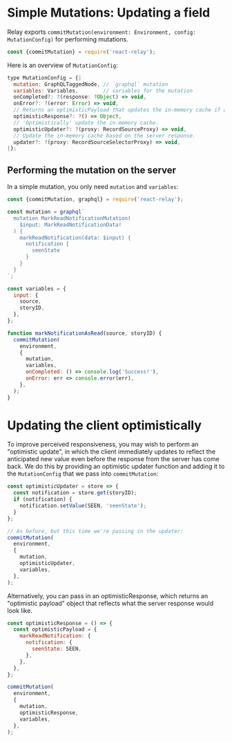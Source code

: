 # Simple Mutations: Updating a field

Relay exports `commitMutation(environment: Environment, config: MutationConfig)` for performing mutations.

```javascript
const {commitMutation} = require('react-relay');
```

Here is an overview of `MutationConfig`:

```javascript
type MutationConfig = {|
  mutation: GraphQLTaggedNode, // `graphql` mutation
  variables: Variables,        // variables for the mutation
  onCompleted?: ?(response: ?Object) => void,
  onError?: ?(error: Error) => void,
  // Returns an optimisticPayload that updates the in-memory cache if an optimisticUpdater is not provided
  optimisticResponse?: ?() => Object,
  // 'Optimistically' update the in-memory cache.
  optimisticUpdater?: ?(proxy: RecordSourceProxy) => void,
  // Update the in-memory cache based on the server response.
  updater?: ?(proxy: RecordSourceSelectorProxy) => void,
|};
```

## Performing the mutation on the server

In a simple mutation, you only need `mutation` and `variables`:

```javascript
const {commitMutation, graphql} = require('react-relay');

const mutation = graphql`
  mutation MarkReadNotificationMutation(
    $input: MarkReadNotificationData!
  ) {
    markReadNotification(data: $input) {
      notification {
        seenState
      }
    }
  }
`;

const variables = {
  input: {
    source,
    storyID,
  },
};

function markNotificationAsRead(source, storyID) {
  commitMutation(
    environment,
    {
      mutation,
      variables,
      onCompleted: () => console.log('Success!'),
      onError: err => console.error(err),
    },
  );
}
```

# Updating the client optimistically

To improve perceived responsiveness, you may wish to perform an "optimistic update", in which the client immediately updates to reflect the anticipated new value even before the response from the server has come back. We do this by providing an optimistic updater function and adding it to the `MutationConfig` that we pass into `commitMutation`:

```javascript
const optimisticUpdater = store => {
  const notification = store.get(storyID);
  if (notification) {
    notification.setValue(SEEN, 'seenState');
  }
};

// As before, but this time we're passing in the updater:
commitMutation(
  environment,
  {
    mutation,
    optimisticUpdater,
    variables,
  },
);
```
Alternatively, you can pass in an optimisticResponse, which returns an "optimistic payload" object that reflects what the server response would look like.
```javascript
const optimisticResponse = () => {
  const optimisticPayload = {
    markReadNotification: {
      notification: {
        seenState: SEEN,
      },
    },
  },
};

commitMutation(
  environment,
  {
    mutation,
    optimisticResponse,
    variables,
  },
);
```

